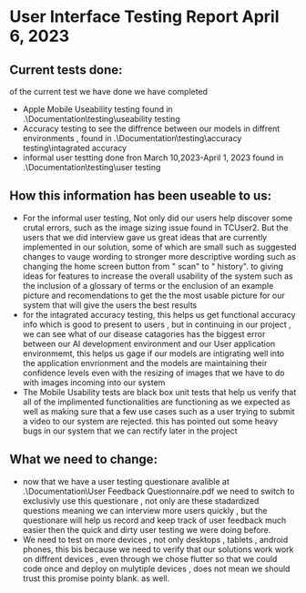 # User Interface Testing Report April 6, 2023
## Current tests done:
of the current test we have done we have completed 
 - Apple Mobile Useability testing found in .\Documentation\testing\useability testing
 - Accuracy testing to see the diffrence between our models in diffrent environments , found in .\Documentation\testing\accuracy testing\intagrated accuracy
 - informal user testting done fron March 10,2023-April 1, 2023 found in .\Documentation\testing\user testing

## How this information has been useable to us: 
- For the informal user testing, Not only did our users help discover some crutal errors, such as the image sizing issue found in TCUser2. But the users that we did interview gave us great ideas that are currently implemented in our solution, some of which are small such as suggested changes to vauge wording to stronger more descriptive wording such as changing the home screen button from " scan" to " history". to giving ideas for features to increase the overall usability of the system such as the inclusion of a glossary of terms or the enclusion of an example picture and recomendations to get the the most usable picture for our system that will give the users the best results 
- for the intagrated accuracy testing, this helps us get functional accuracy info which is good to  present to users , but in continuing in our project , we can see what of our disease catagories has the biggest error between our AI development environment and our User application environmemt, this helps us gage if our models are intigrating well into the application envrionment and the models are maintaining their confidence levels even with the resizing of images that we have to do with images incoming into our system 
 - The Mobile Usability tests are black box unit tests that help us verify that all of the implimented functionalities are functioning as we expected as well as making sure that a few use cases such as a user trying to submit a video to our system are rejected. this has pointed out some heavy bugs in our system that we can rectify later in the project 

## What we need to change:
- now that we have a user testing questionare avalible at .\Documentation\User Feedback Questionnaire.pdf we need to switch to exclusivly use this questionare , not only are these stadardized questions meaning we can interview more users quickly , but the questionare will help us record and keep track of user feedback much easier then the quick and dirty user testing we were doing before. 
- We need to test on more devices , not only desktops , tablets , android phones, this bis because we need to verify that our solutions work work on diffrent devices , even through we chose flutter so that we could code once and deploy on mulytiple devices , does not mean we should trust this promise pointy blank. as well.
